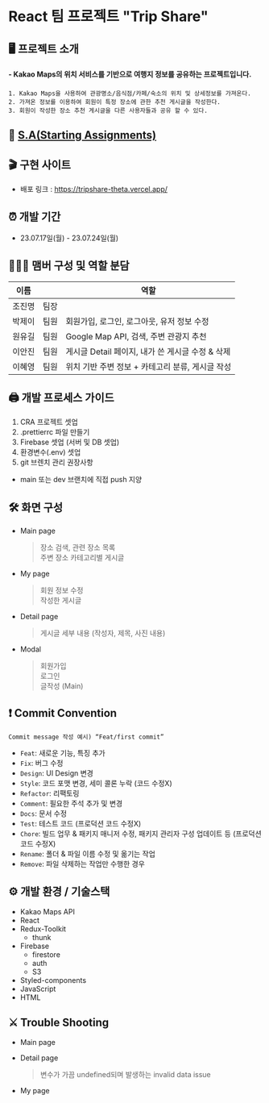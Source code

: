 # React 팀 프로젝트 "Trip Share"

## 🖥️ 프로젝트 소개

#### - Kakao Maps의 위치 서비스를 기반으로 여행지 정보를 공유하는 프로젝트입니다.

    1. Kakao Maps을 사용하여 관광명소/음식점/카페/숙소의 위치 및 상세정보를 가져온다.
    2. 가져온 정보를 이용하여 회원이 특정 장소에 관한 추천 게시글을 작성한다.
    3. 회원이 작성한 장소 추천 게시글을 다른 사용자들과 공유 할 수 있다.

## 📜 [S.A(Starting Assignments)](https://teamsparta.notion.site/5-125-77bf26509f0c4c7f9abbe32b76df6fec)

## 🎬 구현 사이트

- 배포 링크 : https://tripshare-theta.vercel.app/

## ⏰ 개발 기간

- 23.07.17일(월) - 23.07.24일(월)

## 🧑‍🤝‍🧑 맴버 구성 및 역할 분담

|이름||역할|
|------|---|---|
|조진명|팀장||
|박제이|팀원|회원가입, 로그인, 로그아웃, 유저 정보 수정|
|원유길|팀원|Google Map API, 검색, 주변 관광지 추천|
|이안진|팀원|게시글 Detail 페이지, 내가 쓴 게시글 수정 & 삭제|
|이혜영|팀원|위치 기반 주변 정보 + 카테고리 분류, 게시글 작성|

## 🖨️ 개발 프로세스 가이드

1.  CRA 프로젝트 셋업
2.  .prettierrc 파일 만들기
3.  Firebase 셋업 (서버 및 DB 셋업)
4.  환경변수(.env) 셋업
5.  git 브렌치 관리 권장사항

- main 또는 dev 브랜치에 직접 push 지양

## 🛠️ 화면 구성

- Main page
  > 장소 검색, 관련 장소 목록<br/>
  > 주변 장소 카테고리별 게시글
- My page
  > 회원 정보 수정<br/>
  > 작성한 게시글
- Detail page
  > 게시글 세부 내용 (작성자, 제목, 사진 내용)
- Modal
  > 회원가입<br/>
  > 로그인<br/>
  > 글작성 (Main)

## ❗ Commit Convention

`Commit message 작성 예시) “Feat/first commit”`

- `Feat`: 새로운 기능, 특징 추가
- `Fix`: 버그 수정
- `Design`: UI Design 변경
- `Style`: 코드 포맷 변경, 세미 콜론 누락 (코드 수정X)
- `Refactor`: 리팩토링
- `Comment`: 필요한 주석 추가 및 변경
- `Docs`: 문서 수정
- `Test`: 테스트 코드 (프로덕션 코드 수정X)
- `Chore`: 빌드 업무 & 패키지 매니저 수정, 패키지 관리자 구성 업데이트 등 (프로덕션 코드 수정X)
- `Rename`: 폴더 & 파일 이름 수정 및 옮기는 작업
- `Remove`: 파일 삭제하는 작업만 수행한 경우

## ⚙️ 개발 환경 / 기술스택

- Kakao Maps API
- React
- Redux-Toolkit
  - thunk
- Firebase
  - firestore
  - auth
  - S3
- Styled-components
- JavaScript
- HTML

## ⚔️ Trouble Shooting

- Main page
  > 
- Detail page
  > 변수가 가끔 undefined되며 발생하는 invalid data issue
- My page
  > 
